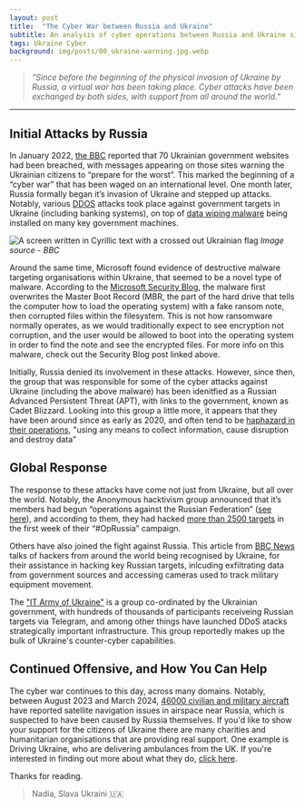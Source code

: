 ```yaml
---
layout: post
title:  "The Cyber War between Russia and Ukraine"
subtitle: An analysis of cyber operations between Russia and Ukraine since January 2022
tags: Ukraine Cyber
background: img/posts/00_ukraine-warning.jpg.webp
---
```


> *"Since before the beginning of the physical invasion of Ukraine by Russia, a virtual war has been taking place. Cyber attacks have been exchanged by both sides, with support from all around the world."*

---
## Initial Attacks by Russia
In January 2022, [the BBC](https://www.bbc.co.uk/news/world-europe-59992531) reported that 70 Ukrainian government websites had been breached, with messages appearing on those sites warning the Ukrainian citizens to “prepare for the worst”. This marked the beginning of a “cyber war” that has been waged on an international level. One month later, Russia formally began it’s invasion of Ukraine and stepped up attacks. Notably, various [DDOS](https://thehill.com/policy/international/594330-ukraine-defense-ministry-banks-hit-by-cyberattack-amid-tensions-with/) attacks took place against government targets in Ukraine (including banking systems), on top of [data wiping malware](https://symantec-enterprise-blogs.security.com/threat-intelligence/ukraine-wiper-malware-russia) being installed on many key government machines.

![A screen written in Cyrillic text with a crossed out Ukrainian flag](https://oliverb21.github.io/blog/img/posts/00_ukraine-warning.jpg.webp)
*Image source - BBC*


Around the same time, Microsoft found evidence of destructive malware targeting organisations within Ukraine, that seemed to be a novel type of malware. According to the [Microsoft Security Blog](https://www.microsoft.com/en-us/security/blog/2022/01/15/destructive-malware-targeting-ukrainian-organizations/), the malware first overwrites the Master Boot Record (MBR, the part of the hard drive that tells the computer how to load the operating system) with a fake ransom note, then corrupted files within the filesystem. This is not how ransomware normally operates, as we would traditionally expect to see encryption not corruption, and the user would be allowed to boot into the operating system in order to find the note and see the encrypted files. For more info on this malware, check out the Security Blog post linked above.

Initially, Russia denied its involvement in these attacks. However, since then, the group that was responsible for some of the cyber attacks against Ukraine (including the above malware) has been idenitfied as a Russian Advanced Persistent Threat (APT), with links to the government, known as Cadet Blizzard. Looking into this group a little more, it appears that they have been around since as early as 2020, and often tend to be [haphazard in their operations](https://explore.avertium.com/resource/threat-actor-profile-cadet-blizzard), "using any means to collect information, cause disruption and destroy data"

## Global Response
The response to these attacks have come not just from Ukraine, but all over the world. Notably, the Anonymous hacktivism group announced that it’s members had begun “operations against the Russian Federation” ([see here](https://x.com/YourAnonNews/status/1496954233492541444)), and according to them, they had hacked [more than 2500 targets](https://www.hstoday.us/subject-matter-areas/cybersecurity/anonymous-claims-more-than-2500-targets-hacked-in-first-week-of-oprussia-offensive/) in the first week of their “#OpRussia” campaign.

Others have also joined the fight against Russia. This article from [BBC News](https://www.bbc.co.uk/news/technology-68722542) talks of hackers from around the world being recognised by Ukraine, for their assistance in hacking key Russian targets, inlcuding exfiltrating data from government sources and accessing cameras used to track military equipment movement.

The ["IT Army of Ukraine"](https://www.cfr.org/blog/tracking-cyber-operations-and-actors-russia-ukraine-war) is a group co-ordinated by the Ukrainian government, with hundreds of thousands of participants receiveing Russian targets via Telegram, and among other things have launched DDoS atacks strategically important infrastructure. This group reportedly makes up the bulk of Ukraine's counter-cyber capabilities.

## Continued Offensive, and How You Can Help
The cyber war continues to this day, across many domains. Notably, between August 2023 and March 2024, [46000 civilian and military aircraft](https://www.theguardian.com/business/2024/apr/22/thousands-of-flights-to-and-from-europe-affected-by-suspected-russian-jamming) have reported satellite navigation issues in airspace near Russia, which is suspected to have been caused by Russia themselves. If you'd like to show your support for the citizens of Ukraine there are many charities and humanitarian organisations that are providing real support. One example is Driving Ukraine, who are delivering ambulances from the UK. If you're interested in finding out more about what they do, [click here](https://www.drivingukraine.org/).

Thanks for reading. 
>Nadia, Slava Ukraini 🇺🇦
